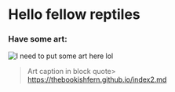 # Hello fellow reptiles 

### Have some art:
![I need to put some art here lol](artlinkgoeshere)

>Art caption in block quote>
https://thebookishfern.github.io/index2.md
